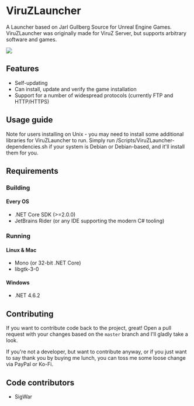 ViruZLauncher
=========

A Launcher based on Jarl Gullberg Source for Unreal Engine Games.
ViruZLauncher was originally made for ViruZ Server, but supports arbitrary software and games. 

![](https://www.gamingdeluxe.co.uk/wp-content/uploads/2018/11/arma-3-viruz-server-hosting.jpg)

## Features

* Self-updating
* Can install, update and verify the game installation
* Support for a number of widespread protocols (currently FTP and HTTP/HTTPS)

## Usage guide

Note for users installing on Unix - you may need to install some additional libraries for ViruZLauncher to run.
Simply run /Scripts/ViruZLauncher-dependencies.sh if your system is Debian or Debian-based, and it'll install them for you.

## Requirements
### Building
#### Every OS
* .NET Core SDK (>=2.0.0)
* JetBrains Rider (or any IDE supporting the modern C# tooling)

### Running
#### Linux & Mac
* Mono (or 32-bit .NET Core)
* libgtk-3-0

#### Windows
* .NET 4.6.2

## Contributing
If you want to contribute code back to the project, great! Open a pull request with your changes based on the `master` branch and I'll gladly take a look.

If you're not a developer, but want to contribute anyway, or if you just want to say thank you by buying me lunch, you can toss me some loose change via PayPal or Ko-Fi.

## Code contributors
* SigWar

